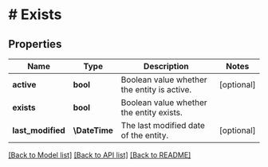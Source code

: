# # Exists

## Properties

Name | Type | Description | Notes
------------ | ------------- | ------------- | -------------
**active** | **bool** | Boolean value whether the entity is active. | [optional]
**exists** | **bool** | Boolean value whether the entity exists. |
**last_modified** | **\DateTime** | The last modified date of the entity. | [optional]

[[Back to Model list]](../../README.md#models) [[Back to API list]](../../README.md#endpoints) [[Back to README]](../../README.md)
